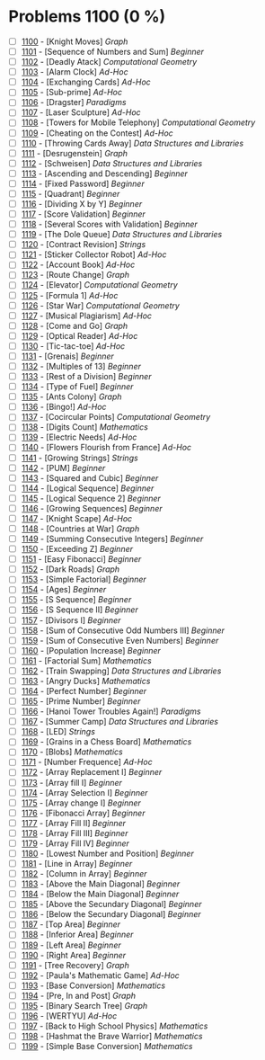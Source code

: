 # Problems 1100 (0 %)


- [ ] [1100](https://www.beecrowd.com.br/judge/pt/problems/view/1100) - [Knight Moves] *Graph*
- [ ] [1101](https://www.beecrowd.com.br/judge/pt/problems/view/1101) - [Sequence of Numbers and Sum] *Beginner*
- [ ] [1102](https://www.beecrowd.com.br/judge/pt/problems/view/1102) - [Deadly Atack] *Computational Geometry*
- [ ] [1103](https://www.beecrowd.com.br/judge/pt/problems/view/1103) - [Alarm Clock] *Ad-Hoc*
- [ ] [1104](https://www.beecrowd.com.br/judge/pt/problems/view/1104) - [Exchanging Cards] *Ad-Hoc*
- [ ] [1105](https://www.beecrowd.com.br/judge/pt/problems/view/1105) - [Sub-prime] *Ad-Hoc*
- [ ] [1106](https://www.beecrowd.com.br/judge/pt/problems/view/1106) - [Dragster] *Paradigms*
- [ ] [1107](https://www.beecrowd.com.br/judge/pt/problems/view/1107) - [Laser Sculpture] *Ad-Hoc*
- [ ] [1108](https://www.beecrowd.com.br/judge/pt/problems/view/1108) - [Towers for Mobile Telephony] *Computational Geometry*
- [ ] [1109](https://www.beecrowd.com.br/judge/pt/problems/view/1109) - [Cheating on the Contest] *Ad-Hoc*
- [ ] [1110](https://www.beecrowd.com.br/judge/pt/problems/view/1110) - [Throwing Cards Away] *Data Structures and Libraries*
- [ ] [1111](https://www.beecrowd.com.br/judge/pt/problems/view/1111) - [Desrugenstein] *Graph*
- [ ] [1112](https://www.beecrowd.com.br/judge/pt/problems/view/1112) - [Schweisen] *Data Structures and Libraries*
- [ ] [1113](https://www.beecrowd.com.br/judge/pt/problems/view/1113) - [Ascending and Descending] *Beginner*
- [ ] [1114](https://www.beecrowd.com.br/judge/pt/problems/view/1114) - [Fixed Password] *Beginner*
- [ ] [1115](https://www.beecrowd.com.br/judge/pt/problems/view/1115) - [Quadrant] *Beginner*
- [ ] [1116](https://www.beecrowd.com.br/judge/pt/problems/view/1116) - [Dividing X by Y] *Beginner*
- [ ] [1117](https://www.beecrowd.com.br/judge/pt/problems/view/1117) - [Score Validation] *Beginner*
- [ ] [1118](https://www.beecrowd.com.br/judge/pt/problems/view/1118) - [Several Scores with Validation] *Beginner*
- [ ] [1119](https://www.beecrowd.com.br/judge/pt/problems/view/1119) - [The Dole Queue] *Data Structures and Libraries*
- [ ] [1120](https://www.beecrowd.com.br/judge/pt/problems/view/1120) - [Contract Revision] *Strings*
- [ ] [1121](https://www.beecrowd.com.br/judge/pt/problems/view/1121) - [Sticker Collector Robot] *Ad-Hoc*
- [ ] [1122](https://www.beecrowd.com.br/judge/pt/problems/view/1122) - [Account Book] *Ad-Hoc*
- [ ] [1123](https://www.beecrowd.com.br/judge/pt/problems/view/1123) - [Route Change] *Graph*
- [ ] [1124](https://www.beecrowd.com.br/judge/pt/problems/view/1124) - [Elevator] *Computational Geometry*
- [ ] [1125](https://www.beecrowd.com.br/judge/pt/problems/view/1125) - [Formula 1] *Ad-Hoc*
- [ ] [1126](https://www.beecrowd.com.br/judge/pt/problems/view/1126) - [Star War] *Computational Geometry*
- [ ] [1127](https://www.beecrowd.com.br/judge/pt/problems/view/1127) - [Musical Plagiarism] *Ad-Hoc*
- [ ] [1128](https://www.beecrowd.com.br/judge/pt/problems/view/1128) - [Come and Go] *Graph*
- [ ] [1129](https://www.beecrowd.com.br/judge/pt/problems/view/1129) - [Optical Reader] *Ad-Hoc*
- [ ] [1130](https://www.beecrowd.com.br/judge/pt/problems/view/1130) - [Tic-tac-toe] *Ad-Hoc*
- [ ] [1131](https://www.beecrowd.com.br/judge/pt/problems/view/1131) - [Grenais] *Beginner*
- [ ] [1132](https://www.beecrowd.com.br/judge/pt/problems/view/1132) - [Multiples of 13] *Beginner*
- [ ] [1133](https://www.beecrowd.com.br/judge/pt/problems/view/1133) - [Rest of a Division] *Beginner*
- [ ] [1134](https://www.beecrowd.com.br/judge/pt/problems/view/1134) - [Type of Fuel] *Beginner*
- [ ] [1135](https://www.beecrowd.com.br/judge/pt/problems/view/1135) - [Ants Colony] *Graph*
- [ ] [1136](https://www.beecrowd.com.br/judge/pt/problems/view/1136) - [Bingo!] *Ad-Hoc*
- [ ] [1137](https://www.beecrowd.com.br/judge/pt/problems/view/1137) - [Cocircular Points] *Computational Geometry*
- [ ] [1138](https://www.beecrowd.com.br/judge/pt/problems/view/1138) - [Digits Count] *Mathematics*
- [ ] [1139](https://www.beecrowd.com.br/judge/pt/problems/view/1139) - [Electric Needs] *Ad-Hoc*
- [ ] [1140](https://www.beecrowd.com.br/judge/pt/problems/view/1140) - [Flowers Flourish from France] *Ad-Hoc*
- [ ] [1141](https://www.beecrowd.com.br/judge/pt/problems/view/1141) - [Growing Strings] *Strings*
- [ ] [1142](https://www.beecrowd.com.br/judge/pt/problems/view/1142) - [PUM] *Beginner*
- [ ] [1143](https://www.beecrowd.com.br/judge/pt/problems/view/1143) - [Squared and Cubic] *Beginner*
- [ ] [1144](https://www.beecrowd.com.br/judge/pt/problems/view/1144) - [Logical Sequence] *Beginner*
- [ ] [1145](https://www.beecrowd.com.br/judge/pt/problems/view/1145) - [Logical Sequence 2] *Beginner*
- [ ] [1146](https://www.beecrowd.com.br/judge/pt/problems/view/1146) - [Growing Sequences] *Beginner*
- [ ] [1147](https://www.beecrowd.com.br/judge/pt/problems/view/1147) - [Knight Scape] *Ad-Hoc*
- [ ] [1148](https://www.beecrowd.com.br/judge/pt/problems/view/1148) - [Countries at War] *Graph*
- [ ] [1149](https://www.beecrowd.com.br/judge/pt/problems/view/1149) - [Summing Consecutive Integers] *Beginner*
- [ ] [1150](https://www.beecrowd.com.br/judge/pt/problems/view/1150) - [Exceeding Z] *Beginner*
- [ ] [1151](https://www.beecrowd.com.br/judge/pt/problems/view/1151) - [Easy Fibonacci] *Beginner*
- [ ] [1152](https://www.beecrowd.com.br/judge/pt/problems/view/1152) - [Dark Roads] *Graph*
- [ ] [1153](https://www.beecrowd.com.br/judge/pt/problems/view/1153) - [Simple Factorial] *Beginner*
- [ ] [1154](https://www.beecrowd.com.br/judge/pt/problems/view/1154) - [Ages] *Beginner*
- [ ] [1155](https://www.beecrowd.com.br/judge/pt/problems/view/1155) - [S Sequence] *Beginner*
- [ ] [1156](https://www.beecrowd.com.br/judge/pt/problems/view/1156) - [S Sequence II] *Beginner*
- [ ] [1157](https://www.beecrowd.com.br/judge/pt/problems/view/1157) - [Divisors I] *Beginner*
- [ ] [1158](https://www.beecrowd.com.br/judge/pt/problems/view/1158) - [Sum of Consecutive Odd Numbers III] *Beginner*
- [ ] [1159](https://www.beecrowd.com.br/judge/pt/problems/view/1159) - [Sum of Consecutive Even Numbers] *Beginner*
- [ ] [1160](https://www.beecrowd.com.br/judge/pt/problems/view/1160) - [Population Increase] *Beginner*
- [ ] [1161](https://www.beecrowd.com.br/judge/pt/problems/view/1161) - [Factorial Sum] *Mathematics*
- [ ] [1162](https://www.beecrowd.com.br/judge/pt/problems/view/1162) - [Train Swapping] *Data Structures and Libraries*
- [ ] [1163](https://www.beecrowd.com.br/judge/pt/problems/view/1163) - [Angry Ducks] *Mathematics*
- [ ] [1164](https://www.beecrowd.com.br/judge/pt/problems/view/1164) - [Perfect Number] *Beginner*
- [ ] [1165](https://www.beecrowd.com.br/judge/pt/problems/view/1165) - [Prime Number] *Beginner*
- [ ] [1166](https://www.beecrowd.com.br/judge/pt/problems/view/1166) - [Hanoi Tower Troubles Again!] *Paradigms*
- [ ] [1167](https://www.beecrowd.com.br/judge/pt/problems/view/1167) - [Summer Camp] *Data Structures and Libraries*
- [ ] [1168](https://www.beecrowd.com.br/judge/pt/problems/view/1168) - [LED] *Strings*
- [ ] [1169](https://www.beecrowd.com.br/judge/pt/problems/view/1169) - [Grains in a Chess Board] *Mathematics*
- [ ] [1170](https://www.beecrowd.com.br/judge/pt/problems/view/1170) - [Blobs] *Mathematics*
- [ ] [1171](https://www.beecrowd.com.br/judge/pt/problems/view/1171) - [Number Frequence] *Ad-Hoc*
- [ ] [1172](https://www.beecrowd.com.br/judge/pt/problems/view/1172) - [Array Replacement I] *Beginner*
- [ ] [1173](https://www.beecrowd.com.br/judge/pt/problems/view/1173) - [Array fill I] *Beginner*
- [ ] [1174](https://www.beecrowd.com.br/judge/pt/problems/view/1174) - [Array Selection I] *Beginner*
- [ ] [1175](https://www.beecrowd.com.br/judge/pt/problems/view/1175) - [Array change I] *Beginner*
- [ ] [1176](https://www.beecrowd.com.br/judge/pt/problems/view/1176) - [Fibonacci Array] *Beginner*
- [ ] [1177](https://www.beecrowd.com.br/judge/pt/problems/view/1177) - [Array Fill II] *Beginner*
- [ ] [1178](https://www.beecrowd.com.br/judge/pt/problems/view/1178) - [Array Fill III] *Beginner*
- [ ] [1179](https://www.beecrowd.com.br/judge/pt/problems/view/1179) - [Array Fill IV] *Beginner*
- [ ] [1180](https://www.beecrowd.com.br/judge/pt/problems/view/1180) - [Lowest Number and Position] *Beginner*
- [ ] [1181](https://www.beecrowd.com.br/judge/pt/problems/view/1181) - [Line in Array] *Beginner*
- [ ] [1182](https://www.beecrowd.com.br/judge/pt/problems/view/1182) - [Column in Array] *Beginner*
- [ ] [1183](https://www.beecrowd.com.br/judge/pt/problems/view/1183) - [Above the Main Diagonal] *Beginner*
- [ ] [1184](https://www.beecrowd.com.br/judge/pt/problems/view/1184) - [Below the Main Diagonal] *Beginner*
- [ ] [1185](https://www.beecrowd.com.br/judge/pt/problems/view/1185) - [Above the Secundary Diagonal] *Beginner*
- [ ] [1186](https://www.beecrowd.com.br/judge/pt/problems/view/1186) - [Below the Secundary Diagonal] *Beginner*
- [ ] [1187](https://www.beecrowd.com.br/judge/pt/problems/view/1187) - [Top Area] *Beginner*
- [ ] [1188](https://www.beecrowd.com.br/judge/pt/problems/view/1188) - [Inferior Area] *Beginner*
- [ ] [1189](https://www.beecrowd.com.br/judge/pt/problems/view/1189) - [Left Area] *Beginner*
- [ ] [1190](https://www.beecrowd.com.br/judge/pt/problems/view/1190) - [Right Area] *Beginner*
- [ ] [1191](https://www.beecrowd.com.br/judge/pt/problems/view/1191) - [Tree Recovery] *Graph*
- [ ] [1192](https://www.beecrowd.com.br/judge/pt/problems/view/1192) - [Paula's Mathematic Game] *Ad-Hoc*
- [ ] [1193](https://www.beecrowd.com.br/judge/pt/problems/view/1193) - [Base Conversion] *Mathematics*
- [ ] [1194](https://www.beecrowd.com.br/judge/pt/problems/view/1194) - [Pre, In and Post] *Graph*
- [ ] [1195](https://www.beecrowd.com.br/judge/pt/problems/view/1195) - [Binary Search Tree] *Graph*
- [ ] [1196](https://www.beecrowd.com.br/judge/pt/problems/view/1196) - [WERTYU] *Ad-Hoc*
- [ ] [1197](https://www.beecrowd.com.br/judge/pt/problems/view/1197) - [Back to High School Physics] *Mathematics*
- [ ] [1198](https://www.beecrowd.com.br/judge/pt/problems/view/1198) - [Hashmat the Brave Warrior] *Mathematics*
- [ ] [1199](https://www.beecrowd.com.br/judge/pt/problems/view/1199) - [Simple Base Conversion] *Mathematics*